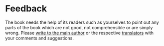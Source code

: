 # Feedback

The book needs the help of its readers such as yourselves to point out any parts of the book which are not good, not comprehensible or are simply wrong. Please [write to the main author]([https://www.swaroopch.com/contact/](https://www.swaroopch.com/contact/)) or the respective [translators](./translations.md#translations) with your comments and suggestions.
